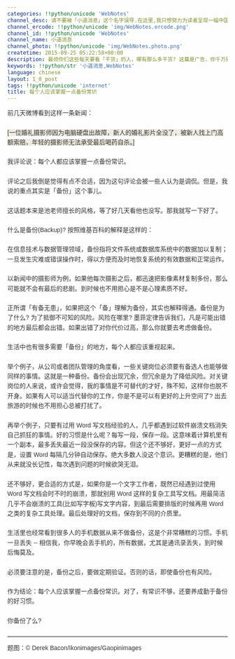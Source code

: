 ```yaml
---
categories: !!python/unicode 'WebNotes'
channel_desc: 请不要被「小道消息」这个名字误导.在这里,我只想努力为读者呈现一幅中国互联网的清明上河图.
channel_ercode: !!python/unicode 'img/WebNotes.ercode.png'
channel_id: !!python/unicode 'WebNotes'
channel_name: 小道消息
channel_photo: !!python/unicode 'img/WebNotes.photo.png'
createtime: 2015-09-25 05:22:58+00:00
description: 最烦你们这些每天要看「干货」的人，哪有那么多干货? 这篇是广告，你千万别打开，打开看就后悔…
keywords: !!python/str '小道消息,WebNotes'
language: chinese
layout: 1_0_post
tags: !!python/unicode 'internet'
title: 每个人应该掌握一点备份常识
---
```

<div class="rich_media_content" id="js_content">
<p style="font-family: Avenir, sans-serif; line-height: 1.6em; border: 0px; margin-top: 2px; margin-bottom: 22px; padding: 0px; outline: 0px; color: rgb(51, 51, 51); white-space: normal;">
         前几天微博看到这样一条新闻：
        </p>
<p style="font-family: Avenir, sans-serif; line-height: 1.6em; border: 0px; margin-top: 2px; margin-bottom: 22px; padding: 0px; outline: 0px; color: rgb(51, 51, 51); white-space: normal;">
<span style="background-color: rgb(238, 236, 225);">
          [一位婚礼摄影师因为电脑硬盘出故障，新人的婚礼影片全没了，被新人找上门高额索赔，年轻的摄影师无法承受最后喝药自杀。]
         </span>
</p>
<p style="font-family: Avenir, sans-serif; line-height: 1.6em; border: 0px; margin-top: 2px; margin-bottom: 22px; padding: 0px; outline: 0px; color: rgb(51, 51, 51); white-space: normal;">
         我评论说：每个人都应该掌握一点备份常识。
        </p>
<p style="font-family: Avenir, sans-serif; line-height: 1.6em; border: 0px; margin-top: 2px; margin-bottom: 22px; padding: 0px; outline: 0px; color: rgb(51, 51, 51); white-space: normal;">
         评论之后我倒是觉得有点不合适，因为这句评论会被一些人认为是调侃。但是，我说的重点其实是「备份」这个事儿。
        </p>
<p style="font-family: Avenir, sans-serif; line-height: 1.6em; border: 0px; margin-top: 2px; margin-bottom: 22px; padding: 0px; outline: 0px; color: rgb(51, 51, 51); white-space: normal;">
         这话题本来是池老师擅长的风格，等了好几天看他也没写。那我就写一下好了。
        </p>
<p style="font-family: Avenir, sans-serif; line-height: 1.6em; border: 0px; margin-top: 2px; margin-bottom: 22px; padding: 0px; outline: 0px; color: rgb(51, 51, 51); white-space: normal;">
         什么是备份(Backup)? 按照维基百科的解释是这样的：
        </p>
<p style="font-family: Avenir, sans-serif; line-height: 1.6em; border: 0px; margin-top: 2px; margin-bottom: 22px; padding: 0px; outline: 0px; color: rgb(51, 51, 51); white-space: normal;">
         在信息技术与数据管理领域，备份指将文件系统或数据库系统中的数据加以复制；一旦发生灾难或错误操作时，得以方便而及时地恢复系统的有效数据和正常运作。
        </p>
<p style="font-family: Avenir, sans-serif; line-height: 1.6em; border: 0px; margin-top: 2px; margin-bottom: 22px; padding: 0px; outline: 0px; color: rgb(51, 51, 51); white-space: normal;">
         以新闻中的摄影师为例，如果他每次摄影之后，都迅速把影像素材复制多份，那么可能就不会有最后的悲剧。到时候也不用担心是不是心理素质不好。
        </p>
<p style="font-family: Avenir, sans-serif; line-height: 1.6em; border: 0px; margin-top: 2px; margin-bottom: 22px; padding: 0px; outline: 0px; color: rgb(51, 51, 51); white-space: normal;">
         正所谓「有备无患」，如果把这个「备」理解为备份，其实也解释得通。备份是为了什么? 为了抵御不可知的风险。风险在哪里? 墨菲定律告诉我们，凡是可能出错的地方最后都会出错。如果出错了对你代价过高，那么你就要去考虑做备份。
        </p>
<p style="font-family: Avenir, sans-serif; line-height: 1.6em; border: 0px; margin-top: 2px; margin-bottom: 22px; padding: 0px; outline: 0px; color: rgb(51, 51, 51); white-space: normal;">
         生活中也有很多需要「备份」的地方，每个人都应该重视起来。
        </p>
<p style="font-family: Avenir, sans-serif; line-height: 1.6em; border: 0px; margin-top: 2px; margin-bottom: 22px; padding: 0px; outline: 0px; color: rgb(51, 51, 51); white-space: normal;">
         举个例子，从公司或者团队管理的角度看，一些关键岗位必须要有备选人也能够做同样的事情。这就是一种备份。备份会出现冗余，但冗余是为了降低风险。对关键岗位的人来说，或许会觉得，我的事情是不可替代的才好，殊不知，这样你也脱不开身。如果有人可以适当代替你的工作，你是不是可以有更好的上升空间了? 出去旅游的时候也不用担心总被打扰了。
        </p>
<p style="font-family: Avenir, sans-serif; line-height: 1.6em; border: 0px; margin-top: 2px; margin-bottom: 22px; padding: 0px; outline: 0px; color: rgb(51, 51, 51); white-space: normal;">
         再举个例子，只要有过用 Word 写文档经验的人，几乎都遇到过软件崩溃文档消失自己抓狂的事情。好的习惯是什么呢？每写一段，保存一段。这意味着计算机里有一个副本，最多丢失最近一段没保存的内容。但这个还不够好，更好一点的方式是，设置 Word 每隔几分钟自动保存。绝大多数人没这个意识。更糟糕的是，他们从来就没长记性，每次遇到问题的时候欲哭无泪。
        </p>
<p style="font-family: Avenir, sans-serif; line-height: 1.6em; border: 0px; margin-top: 2px; margin-bottom: 22px; padding: 0px; outline: 0px; color: rgb(51, 51, 51); white-space: normal;">
         还不够好，更合适的方式是，如果你是一个文字工作者，既然已经遇到过使用 Word 写文档会时不时的崩溃，那就别用 Word 这样的复杂工具写文档。用最简洁几乎不会崩溃的工具(比如写字板)写文字内容，到最后需要排版的时候再用 Word 之类的复杂工具处理。最后处理好的文档，保存到不同的介质里。
        </p>
<p style="font-family: Avenir, sans-serif; line-height: 1.6em; border: 0px; margin-top: 2px; margin-bottom: 22px; padding: 0px; outline: 0px; color: rgb(51, 51, 51); white-space: normal;">
         生活里也经常看到很多人的手机数据从来不做备份，这是个非常糟糕的习惯。手机一旦丢失 -- 相信我，你早晚会丢手机的，所有数据，尤其是通讯录丢失，到时候后悔莫及。
        </p>
<p style="font-family: Avenir, sans-serif; line-height: 1.6em; border: 0px; margin-top: 2px; margin-bottom: 22px; padding: 0px; outline: 0px; color: rgb(51, 51, 51); white-space: normal;">
         必须要注意的是，备份之后，要做定期验证。否则的话，即使备份也有风险。
        </p>
<p style="font-family: Avenir, sans-serif; line-height: 1.6em; border: 0px; margin-top: 2px; margin-bottom: 22px; padding: 0px; outline: 0px; color: rgb(51, 51, 51); white-space: normal;">
         作为结论：每个人应该掌握一点备份常识。对了，有常识不够，还要养成勤于备份的好习惯。
        </p>
<p style="font-family: Avenir, sans-serif; line-height: 1.6em; border: 0px; margin-top: 2px; margin-bottom: 22px; padding: 0px; outline: 0px; color: rgb(51, 51, 51); white-space: normal;">
         你备份了么?
        </p>
<hr style="font-family: Avenir, sans-serif; line-height: 1.6em; border-right-width: 0px; border-bottom-width: 0px; border-left-width: 0px; border-top-style: solid; border-top-color: rgb(234, 234, 234); height: 1px; margin: 1em 0px; padding: 0px; color: rgb(51, 51, 51); white-space: normal;"/>
<p style="font-family: Avenir, sans-serif; line-height: 1.6em; border: 0px; margin-top: 2px; margin-bottom: 22px; padding: 0px; outline: 0px; color: rgb(51, 51, 51); white-space: normal;">
         题图：© Derek Bacon/Ikonimages/Gaopinimages
        </p>
<p>
<br/>
</p>
</div>